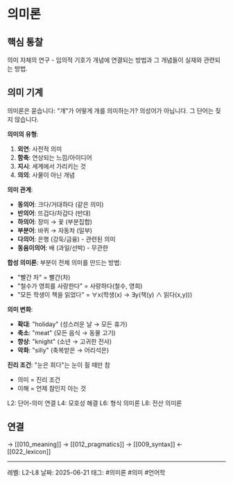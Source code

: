 # 의미론
## 핵심 통찰
의미 자체의 연구 - 임의적 기호가 개념에 연결되는 방법과 그 개념들이 실재와 관련되는 방법.

## 의미 기계

의미론은 묻습니다: "개"가 어떻게 개를 의미하는가? 의성어가 아닙니다. 그 단어는 짖지 않습니다.

**의미의 유형**:
1. **외연**: 사전적 의미
2. **함축**: 연상되는 느낌/아이디어
3. **지시**: 세계에서 가리키는 것
4. **의의**: 사물이 아닌 개념

**의미 관계**:
- **동의어**: 크다/거대하다 (같은 의미)
- **반의어**: 뜨겁다/차갑다 (반대)
- **하의어**: 장미 → 꽃 (부분집합)
- **부분어**: 바퀴 → 자동차 (일부)
- **다의어**: 은행 (강둑/금융) - 관련된 의미
- **동음이의어**: 배 (과일/선박) - 무관한

**합성 의미론**:
부분이 전체 의미를 만드는 방법:
- "빨간 차" = 빨간(차)
- "철수가 영희를 사랑한다" = 사랑하다(철수, 영희)
- "모든 학생이 책을 읽었다" = ∀x(학생(x) → ∃y(책(y) ∧ 읽다(x,y)))

**의미 변화**:
- **확대**: "holiday" (성스러운 날 → 모든 휴가)
- **축소**: "meat" (모든 음식 → 동물 고기)
- **향상**: "knight" (소년 → 고귀한 전사)
- **악화**: "silly" (축복받은 → 어리석은)

**진리 조건**:
"눈은 희다"는 눈이 흴 때만 참
- 의미 = 진리 조건
- 이해 = 언제 참인지 아는 것

L2: 단어-의미 연결
L4: 모호성 해결
L6: 형식 의미론
L8: 전산 의미론

## 연결
→ [[010_meaning]]
→ [[012_pragmatics]]
→ [[009_syntax]]
← [[022_lexicon]]

---
레벨: L2-L8
날짜: 2025-06-21
태그: #의미론 #의미 #언어학